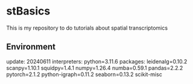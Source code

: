 # stBasics
This is my repository to do tutorials about spatial transcriptomics

## Environment
update: 20240611
interpreters: python=3.11.6
packages:   leidenalg=0.10.2
            scanpy=1.10.1
            squidpy=1.4.1
            numpy=1.26.4
            numba=0.59.1
            pandas=2.2.2
            pytorch=2.1.2
            python-igraph=0.11.2
            seaborn=0.13.2
            scikit-misc